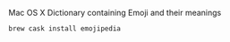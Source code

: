 Mac OS X Dictionary containing Emoji and their meanings

```shell
brew cask install emojipedia
```

